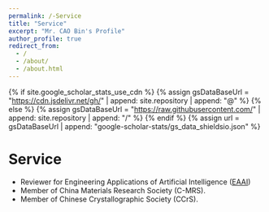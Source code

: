 ```yaml
---
permalink: /-Service
title: "Service"
excerpt: "Mr. CAO Bin's Profile"
author_profile: true
redirect_from: 
  - /
  - /about/
  - /about.html
---
```


{% if site.google_scholar_stats_use_cdn %}
{% assign gsDataBaseUrl = "https://cdn.jsdelivr.net/gh/" | append: site.repository | append: "@" %}
{% else %}
{% assign gsDataBaseUrl = "https://raw.githubusercontent.com/" | append: site.repository | append: "/" %}
{% endif %}
{% assign url = gsDataBaseUrl | append: "google-scholar-stats/gs_data_shieldsio.json" %}

<span class='anchor' id='-Service'></span>

# Service
- Reviewer for Engineering Applications of Artificial Intelligence ([EAAI](https://www.sciencedirect.com/journal/engineering-applications-of-artificial-intelligence))
- Member of China Materials Research Society (C-MRS).
- Member of Chinese Crystallographic Society (CCrS). 
